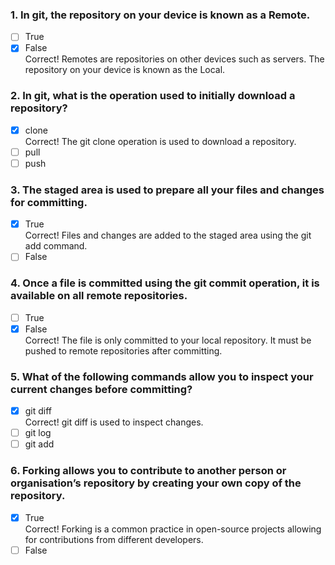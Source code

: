 ### 1. In git, the repository on your device is known as a Remote.

- [ ] True
- [x] False <br>
      Correct! Remotes are repositories on other devices such as servers. The repository on your device is known as the Local.

### 2. In git, what is the operation used to initially download a repository?

- [x] clone <br>
      Correct! The git clone operation is used to download a repository.
- [ ] pull
- [ ] push

### 3. The staged area is used to prepare all your files and changes for committing.

- [x] True <br>
      Correct! Files and changes are added to the staged area using the git add command.
- [ ] False

### 4. Once a file is committed using the git commit operation, it is available on all remote repositories.

- [ ] True
- [x] False <br>
      Correct! The file is only committed to your local repository. It must be pushed to remote repositories after committing.

### 5. What of the following commands allow you to inspect your current changes before committing?

- [x] git diff <br>
      Correct! git diff is used to inspect changes.
- [ ] git log
- [ ] git add

### 6. Forking allows you to contribute to another person or organisation’s repository by creating your own copy of the repository.

- [x] True <br>
      Correct! Forking is a common practice in open-source projects allowing for contributions from different developers.
- [ ] False
